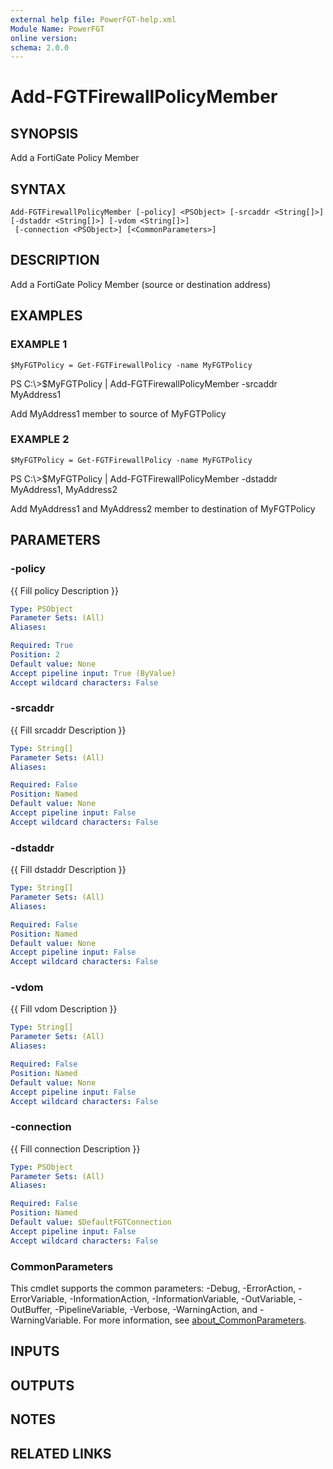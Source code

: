 ```yaml
---
external help file: PowerFGT-help.xml
Module Name: PowerFGT
online version:
schema: 2.0.0
---
```


# Add-FGTFirewallPolicyMember

## SYNOPSIS
Add a FortiGate Policy Member

## SYNTAX

```
Add-FGTFirewallPolicyMember [-policy] <PSObject> [-srcaddr <String[]>] [-dstaddr <String[]>] [-vdom <String[]>]
 [-connection <PSObject>] [<CommonParameters>]
```

## DESCRIPTION
Add a FortiGate Policy Member (source or destination address)

## EXAMPLES

### EXAMPLE 1
```
$MyFGTPolicy = Get-FGTFirewallPolicy -name MyFGTPolicy
```

PS C:\\\>$MyFGTPolicy | Add-FGTFirewallPolicyMember -srcaddr MyAddress1

Add MyAddress1 member to source of MyFGTPolicy

### EXAMPLE 2
```
$MyFGTPolicy = Get-FGTFirewallPolicy -name MyFGTPolicy
```

PS C:\\\>$MyFGTPolicy | Add-FGTFirewallPolicyMember -dstaddr MyAddress1, MyAddress2

Add MyAddress1 and MyAddress2 member to destination of MyFGTPolicy

## PARAMETERS

### -policy
{{ Fill policy Description }}

```yaml
Type: PSObject
Parameter Sets: (All)
Aliases:

Required: True
Position: 2
Default value: None
Accept pipeline input: True (ByValue)
Accept wildcard characters: False
```

### -srcaddr
{{ Fill srcaddr Description }}

```yaml
Type: String[]
Parameter Sets: (All)
Aliases:

Required: False
Position: Named
Default value: None
Accept pipeline input: False
Accept wildcard characters: False
```

### -dstaddr
{{ Fill dstaddr Description }}

```yaml
Type: String[]
Parameter Sets: (All)
Aliases:

Required: False
Position: Named
Default value: None
Accept pipeline input: False
Accept wildcard characters: False
```

### -vdom
{{ Fill vdom Description }}

```yaml
Type: String[]
Parameter Sets: (All)
Aliases:

Required: False
Position: Named
Default value: None
Accept pipeline input: False
Accept wildcard characters: False
```

### -connection
{{ Fill connection Description }}

```yaml
Type: PSObject
Parameter Sets: (All)
Aliases:

Required: False
Position: Named
Default value: $DefaultFGTConnection
Accept pipeline input: False
Accept wildcard characters: False
```

### CommonParameters
This cmdlet supports the common parameters: -Debug, -ErrorAction, -ErrorVariable, -InformationAction, -InformationVariable, -OutVariable, -OutBuffer, -PipelineVariable, -Verbose, -WarningAction, and -WarningVariable. For more information, see [about_CommonParameters](http://go.microsoft.com/fwlink/?LinkID=113216).

## INPUTS

## OUTPUTS

## NOTES

## RELATED LINKS
